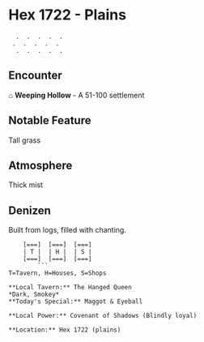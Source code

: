 # Hex 1722 - Plains
```
  .  .  .  .  .
 .  .  .  .  .
  .  .  .  .  .
```

## Encounter

⌂ **Weeping Hollow** - A 51-100 settlement

## Notable Feature

Tall grass

## Atmosphere

Thick mist

## Denizen

Built from logs, filled with chanting.

```
    [===]  [===]  [===]
    | T |  | H |  | S |
    [===]  [===]  [===]
        ```
T=Tavern, H=Houses, S=Shops

**Local Tavern:** The Hanged Queen
*Dark, Smokey*
**Today's Special:** Maggot & Eyeball

**Local Power:** Covenant of Shadows (Blindly loyal)

**Location:** Hex 1722 (plains)
